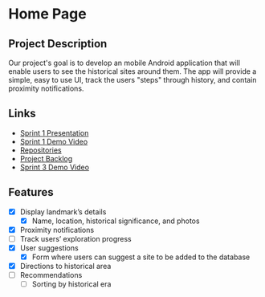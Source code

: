 # Home Page

## Project Description

Our project's goal is to develop an mobile Android application that will enable users to see the historical sites around them.
The app will provide a simple, easy to use UI, track the users "steps" through history, and contain proximity notifications.

## Links

- [Sprint 1 Presentation](https://docs.google.com/presentation/d/1N1un2fruCzJXbqARkHtwW_O_IlDZ9DslrHKXXw8md1M/edit#slide=id.p)
- [Sprint 1 Demo Video](https://www.youtube.com/watch?v=YOHrRc_Cxek)
- [Repositories](https://github.com/orgs/CS-495-Historical-Sites/repositories)
- [Project Backlog](https://docs.google.com/spreadsheets/d/1HKF6ZJoivdn_3kVjFu1scWFq1TY2EBCMu3DLSpLrBJ4/edit#gid=0)
- [Sprint 3 Demo Video](https://youtu.be/hj3qh6u96QM)

## Features

- [x] Display landmark’s details
  - [x] Name, location, historical significance, and photos
- [x] Proximity notifications
- [ ] Track users’ exploration progress
- [x] User suggestions
  - [x] Form where users can suggest a site to be added to the database
- [x] Directions to historical area
- [ ] Recommendations
  - [ ] Sorting by historical era
